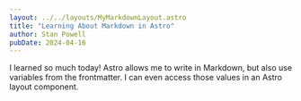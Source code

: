 ```yaml
---
layout: ../../layouts/MyMarkdownLayout.astro
title: "Learning About Markdown in Astro"
author: Stan Powell
pubDate: 2024-04-16
---
```

I learned so much today! Astro allows me to write in Markdown, but also use variables from the frontmatter. I can even access those values in an Astro layout component.